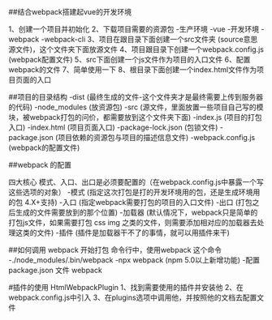 ##结合webpack搭建起vue的开发环境

1、创建一个项目并初始化
2、下载项目需要的资源包
-生产环境
    -vue
-开发环境
    -webpack
    -webpack-cli
3、项目在跟目录下面创建一个src文件夹 (source意思 源文件)，这个文件夹下面放源文件
4、项目跟目录下创建一个webpack.config.js (webpack配置文件)
5、src下面创建一个js文件作为项目的入口文件
6、配置webpack的文件
7、简单使用一下
8、根目录下面创建一个index.html文件作为项目页面的入口

##项目的目录结构
-dist (最终生成的文件-这个文件夹才是最终需要上传到服务器的代码)
-node_modules (放资源包)
-src    (源文件，里面放置一些项目自己写的模块，被webpack打包的问价，都需要放到这个文件夹下面)
-index.js   (项目的打包入口)
-index.html     (项目页面入口)
-package-lock.json (包锁文件)
-package.json (项目依赖的资源包与项目的描述信息文件)
-webpack.config.js  (webpack的配置文件)

##webpack 的配置

四大核心    模式、入口、出口是必须要配置的（在webpack.config.js中暴露一个写这些选项的对象）
-模式   (指定这次打包是打的开发环境用的包，还是生成环境用的包 4.X+支持)
-入口   (指定webpack需要打包的项目的入口文件)
-出口   (打包之后生成的文件需要放到的那个位置)
-加载器 (默认情况下，webpack只是简单的打包js文件，如果需要打包 css img 之类的文件，则需要添加相对应的加载器去处理这类的文件)
-插件   (插件是加载器干不了的事情，就可以用插件来干)

##如何调用 webpack 开始打包
命令行中，使用webpack 这个命令
-./node_modules/.bin/webpack
-npx webpack (npm 5.0以上新增功能)
-配置 package.json 文件 webpack

#插件的使用
HtmlWebpackPlugin
1、找到需要使用的插件并安装他
2、在webpack.config.js中引入
3、在plugins选项中调用他，并按照他的文档去配置文件
